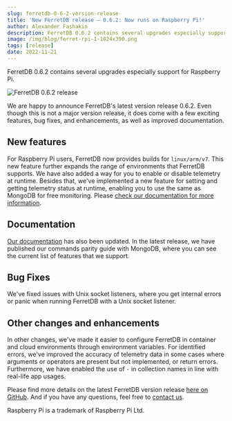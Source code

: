 ```yaml
---
slug: ferretdb-0-6-2-version-release
title: 'New FerretDB release – 0.6.2: Now runs on Raspberry Pi!'
author: Alexander Fashakin
description: FerretDB 0.6.2 contains several upgrades especially support for Raspberry Pi.
image: /img/blog/ferret-rpi-1-1024x390.png
tags: [release]
date: 2022-11-21
---
```


FerretDB 0.6.2 contains several upgrades especially support for Raspberry Pi.

![FerretDB 0.6.2 release](/img/blog/ferret-rpi-1-1024x390.png)

<!--truncate-->

We are happy to announce FerretDB's latest version release 0.6.2.
Even though this is not a major version release, it does come with a few exciting features, bug fixes, and enhancements, as well as improved documentation.

<!--truncate-->

## New features

For Raspberry Pi users, FerretDB now provides builds for `linux/arm/v7`.
This new feature further expands the range of environments that FerretDB supports.
We have also added a way for you to enable or disable telemetry at runtime.
Besides that, we've implemented a new feature for setting and getting telemetry status at runtime, enabling you to use the same as MongoDB for free monitoring.
Please [check our documentation for more information](https://docs.ferretdb.io/telemetry/#enable-telemetry).

## Documentation

[Our documentation](https://docs.ferretdb.io) has also been updated.
In the latest release, we have published our commands parity guide with MongoDB, where you can see the current list of features that we support.

## Bug Fixes

We've fixed issues with Unix socket listeners, where you get internal errors or panic when running FerretDB with a Unix socket listener.

## Other changes and enhancements

In other changes, we've made it easier to configure FerretDB in container and cloud environments through environment variables.
For identified errors, we've improved the accuracy of telemetry data in some cases where arguments or operators are present but not implemented, or return errors.
Furthermore, we have enabled the use of `-` in collection names in line with real-life app usages.

Please find more details on the latest FerretDB version release [here on GitHub](https://github.com/FerretDB/FerretDB/releases).
And if you have any questions, feel free to [contact us](https://docs.ferretdb.io/#community).

Raspberry Pi is a trademark of Raspberry Pi Ltd.

